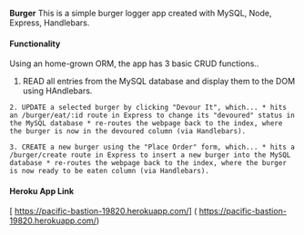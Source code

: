 **Burger**
This is a simple burger logger app created with MySQL, Node, Express, Handlebars.

#### Functionality
  Using an home-grown ORM, the app has 3 basic CRUD functions..
   1. READ all entries from the MySQL database and display them to the DOM using HAndlebars.

    2. UPDATE a selected burger by clicking "Devour It", which... * hits an /burger/eat/:id route in Express to change its "devoured" status in the MySQL database * re-routes the webpage back to the index, where the burger is now in the devoured column (via Handlebars).

    3. CREATE a new burger using the "Place Order" form, which... * hits a /burger/create route in Express to insert a new burger into the MySQL database * re-routes the webpage back to the index, where the burger is now ready to be eaten column (via Handlebars).
 
 #### Heroku App Link
  [ https://pacific-bastion-19820.herokuapp.com/] ( https://pacific-bastion-19820.herokuapp.com/)

